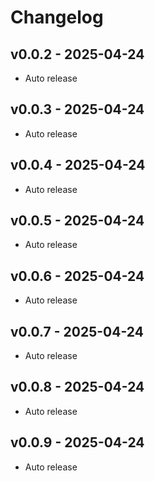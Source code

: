 # Changelog

## v0.0.2 - 2025-04-24
- Auto release

## v0.0.3 - 2025-04-24
- Auto release

## v0.0.4 - 2025-04-24
- Auto release

## v0.0.5 - 2025-04-24
- Auto release

## v0.0.6 - 2025-04-24
- Auto release

## v0.0.7 - 2025-04-24
- Auto release

## v0.0.8 - 2025-04-24
- Auto release

## v0.0.9 - 2025-04-24
- Auto release

